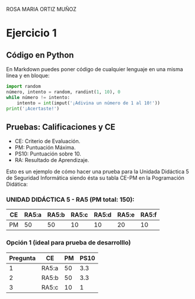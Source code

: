 ROSA MARIA ORTIZ MUÑOZ

# Ejercicio 1

## Código en Python

En Markdown puedes poner código de cualquier lenguaje en una misma linea y en bloque:

```python
import random
número, intento = random, randint(1, 10), 0
while número != intento:
    intento = int(imput('¡Adivina un número de 1 al 10!'))
print('¡Acertaste!')
```

## Pruebas: Calificaciones y CE

* CE: Criterio de Evaluación.
* PM: Puntuación Máxima.
* PS10: Puntuación sobre 10.
* RA: Resultado de Aprendizaje.

Esto es un ejemplo de cómo hacer una prueba para la Unidada Didáctica 5 de Seguridad Informática siendo ésta su tabla CE-PM en la Pogramación Didática:

### UNIDAD DIDÁCTICA 5 - RA5 (PM total: 150):

| CE | RA5:a | RA5:b | RA5:c | RA5:d | RA5:e | RA5:f |
|----|-------|-------|-------|-------|-------|-------|
| PM |  50   |  50   |  10   |  10   |  20   |  10   |

### Opción 1 (ideal para prueba de desarrolllo)

| Pregunta |   CE   | PM | PS10 |
|----------|--------|----|------|
|    1     | RA5:a  | 50 | 3.3  |
|    2     | RA5:b  | 50 | 3.3  |
|    3     | RA5:c  | 10 |  1   |
